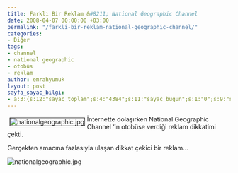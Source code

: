 ```yaml
---
title: Farklı Bir Reklam &#8211; National Geographic Channel
date: 2008-04-07 00:00:00 +03:00
permalink: "/farkli-bir-reklam-national-geographic-channel/"
categories:
- Diğer
tags:
- channel
- national geographic
- otobüs
- reklam
author: emrahyumuk
layout: post
sayfa_sayac_bilgi:
- a:3:{s:12:"sayac_toplam";s:4:"4384";s:11:"sayac_bugun";s:1:"0";s:9:"son_okuma";s:10:"1364833134";}
---
```


[<img src="http://www.emrahyumuk.com/blog/wp-content/uploads/nationalgeographic.thumbnail.jpg" alt="nationalgeographic.jpg" align="left" border="1" hspace="5" vspace="5" />][1]İnternette dolaşırken National Geographic Channel &#8216;in otobüse verdiği reklam dikkatimi çekti.

Gerçekten amacına fazlasıyla ulaşan dikkat çekici bir reklam&#8230;

<!--more-->

![nationalgeographic.jpg][2]

 [1]: http://www.emrahyumuk.com/blog/farkli-bir-reklam-national-geographic-channel/
 [2]: http://www.emrahyumuk.com/blog/wp-content/uploads/nationalgeographic.jpg